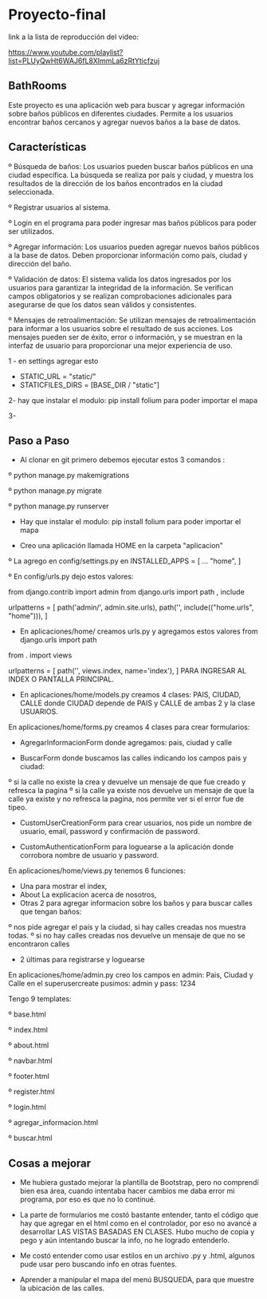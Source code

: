 # Proyecto-final

link a la lista de reproducción del video:

https://www.youtube.com/playlist?list=PLUyQwHt6WAJ6fL8XImmLa6zRtYticfzuj


## BathRooms
Este proyecto es una aplicación web para buscar y agregar información sobre baños públicos en diferentes ciudades. Permite a los usuarios encontrar baños cercanos y agregar nuevos baños a la base de datos.

## Características
º Búsqueda de baños: Los usuarios pueden buscar baños públicos en una ciudad específica. La búsqueda se realiza por país y ciudad, y muestra los resultados de la dirección de los baños encontrados en la ciudad seleccionada.

º Registrar usuarios al sistema.

º Login en el programa para poder ingresar mas baños públicos para poder ser utilizados.

º Agregar información: Los usuarios pueden agregar nuevos baños públicos a la base de datos. Deben proporcionar información como país, ciudad y dirección del baño.

º Validación de datos: El sistema valida los datos ingresados por los usuarios para garantizar la integridad de la información. Se verifican campos obligatorios y se realizan comprobaciones adicionales para asegurarse de que los datos sean válidos y consistentes.

º Mensajes de retroalimentación: Se utilizan mensajes de retroalimentación para informar a los usuarios sobre el resultado de sus acciones. Los mensajes pueden ser de éxito, error o información, y se muestran en la interfaz de usuario para proporcionar una mejor experiencia de uso.






1 - en settings  agregar esto  


- STATIC_URL = "static/"
- STATICFILES_DIRS = [BASE_DIR / "static"]


2- hay que instalar el modulo: pip install folium para poder importar el mapa


3- 


## Paso a Paso

- Al clonar en git primero debemos ejecutar estos 3 comandos :

º python manage.py makemigrations

º python manage.py migrate

º python manage.py runserver

- Hay que instalar el modulo: pip install folium para poder importar el mapa

- Creo una aplicación llamada HOME en la carpeta "aplicacion"

º La agrego en config/settings.py en INSTALLED_APPS = [ ... "home", ]

º En config/urls.py dejo estos valores:

from django.contrib import admin from django.urls import path , include

urlpatterns = [ path('admin/', admin.site.urls), path('', include(("home.urls", "home"))), ]

- En aplicaciones/home/ creamos urls.py y agregamos estos valores
from django.urls import path

from . import views

urlpatterns = [ path('', views.index, name='index'), ] PARA INGRESAR AL INDEX O PANTALLA PRINCIPAL.

- En aplicaciones/home/models.py creamos 4 clases: PAIS, CIUDAD, CALLE donde CIUDAD depende de PAIS y CALLE de ambas 2 y la clase USUARIOS.

En aplicaciones/home/forms.py creamos 4 clases para crear formularios:  
- AgregarInformacionForm donde agregamos: pais, ciudad y calle

- BuscarForm donde buscamos las calles indicando los campos pais y ciudad:

º si la calle no existe la crea y devuelve un mensaje de que fue creado y refresca la pagina º si la calle ya existe nos devuelve un mensaje de que la calle ya existe y no refresca la pagina, nos permite ver si el error fue de tipeo.

- CustomUserCreationForm para crear usuarios, nos pide un nombre de usuario, email, password y confirmación de password.

- CustomAuthenticationForm para loguearse a la aplicación donde corrobora nombre de usuario y password.

En aplicaciones/home/views.py tenemos 6 funciones:

- Una para mostrar el index, 
- About La explicacion acerca de nosotros, 
- Otras 2 para agregar informacion sobre los baños y para buscar calles que tengan baños:

º nos pide agregar el país y la ciudad, si hay calles creadas nos muestra todas. º si no hay calles creadas nos devuelve un mensaje de que no se encontraron calles 
- 2 últimas para registrarse y loguearse

En aplicaciones/home/admin.py
creo los campos en admin: Pais, Ciudad y Calle en el superusercreate pusimos: admin y pass: 1234

Tengo 9 templates:

 º  base.html 

 º  index.html 

 º about.html 

 º navbar.html

 º footer.html

 º register.html

 º login.html 

 º agregar_informacion.html 

 º buscar.html


 ## Cosas a mejorar
- Me hubiera gustado mejorar la plantilla de Bootstrap, pero no comprendí bien esa área, cuando intentaba hacer cambios me daba error mi programa, por eso es que no lo continué.

- La parte de formularios me costó bastante entender, tanto el código que hay que agregar en el html como en el controlador, por eso no avancé a desarrollar LAS VISTAS BASADAS EN CLASES. Hubo mucho de copia y pego y aún intentando buscar la info, no he logrado entenderlo.

- Me costó entender como usar estilos en un archivo .py y .html, algunos pude usar pero buscando info en otras fuentes.

- Aprender a manipular el mapa del menú BUSQUEDA, para que muestre la ubicación de las calles.